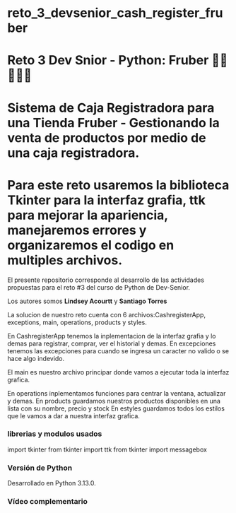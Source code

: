 # reto_3_devsenior_cash_register_fruber

# Reto 3 Dev Snior - Python: Fruber  🐍🍇🍍🍋🍉

# Sistema de Caja Registradora para una Tienda Fruber - Gestionando la venta de productos por medio de una caja registradora.

# Para este reto usaremos la biblioteca Tkinter para la interfaz grafia, ttk para mejorar la apariencia, manejaremos errores y organizaremos el codigo en multiples archivos.

El presente repositorio corresponde al desarrollo de las actividades propuestas para el reto #3 del curso de Python de Dev-Senior. 

Los autores somos **Lindsey Acourtt** y **Santiago Torres**

La solucion de nuestro reto cuenta con 6 archivos:CashregisterApp, exceptions, main, operations, products y styles.

En CashregisterApp tenemos la inplementacion de la interfaz grafia y lo demas para registrar, comprar, ver el historial y demas.
En excepciones tenemos las excepciones para cuando se ingresa un caracter no valido o se hace algo indevido.

El main es nuestro archivo principar donde vamos a ejecutar toda la interfaz grafica.
 
 En operations inplementamos funciones para centrar la ventana, actualizar y demas.
 En products guardamos nuestros productos disponibles en una lista con su nombre, precio y stock
 En estyles guardamos todos los estilos que le vamos a dar a nuestra interfaz grafica. 



 ### librerias y modulos usados
 import tkinter
from tkinter import ttk
from tkinter import messagebox

### Versión de Python

Desarrollado en Python 3.13.0.

### Vídeo complementario



